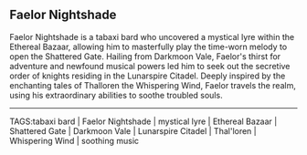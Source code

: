 ## Faelor Nightshade

Faelor Nightshade is a tabaxi bard who uncovered a mystical lyre within the Ethereal Bazaar, allowing him to masterfully play the time-worn melody to open the Shattered Gate. Hailing from Darkmoon Vale, Faelor's thirst for adventure and newfound musical powers led him to seek out the secretive order of knights residing in the Lunarspire Citadel. Deeply inspired by the enchanting tales of Thalloren the Whispering Wind, Faelor travels the realm, using his extraordinary abilities to soothe troubled souls.


---

TAGS:tabaxi bard | Faelor Nightshade | mystical lyre | Ethereal Bazaar | Shattered Gate | Darkmoon Vale | Lunarspire Citadel | Thal'loren | Whispering Wind | soothing music

